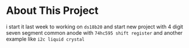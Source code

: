 # About This Project
i start it last week to working on `ds18b20` and start new project with 4 digit seven segment common anode with `74hc595 shift register` and another example like `i2c liquid crystal`
